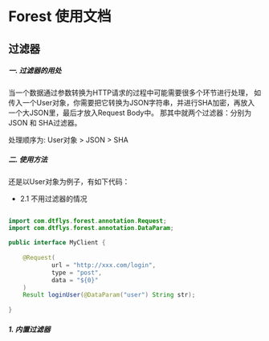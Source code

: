 # Forest 使用文档

过滤器
------

##### 一. 过滤器的用处

当一个数据通过参数转换为HTTP请求的过程中可能需要很多个环节进行处理，
如传入一个User对象，你需要把它转换为JSON字符串，并进行SHA加密，再放入一个大JSON里，最后才放入Request Body中。
那其中就两个过滤器：分别为 JSON 和 SHA过滤器。

处理顺序为: User对象 > JSON > SHA

##### 二. 使用方法

还是以User对象为例子，有如下代码：

* 2.1 不用过滤器的情况

```java

import com.dtflys.forest.annotation.Request;
import com.dtflys.forest.annotation.DataParam;

public interface MyClient {
    
    @Request(
            url = "http://xxx.com/login",
            type = "post",
            data = "${0}"
    )
    Result loginUser(@DataParam("user") String str);
    
}

```

##### 1. 内置过滤器



##### 